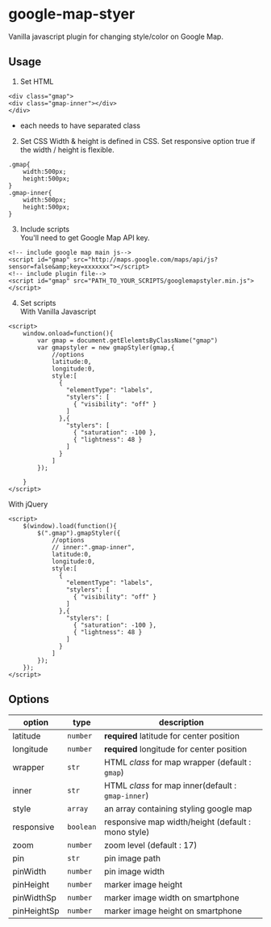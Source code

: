 # google-map-styer

Vanilla javascript plugin for changing style/color on Google Map.

## Usage

1. Set HTML
```
<div class="gmap">
<div class="gmap-inner"></div>
</div>
```
- each needs to have separated class

2. Set CSS
Width & height is defined in CSS.
Set responsive option true if the width / height is flexible.

```
.gmap{
	width:500px;
	height:500px;
}
.gmap-inner{
	width:500px;
	height:500px;
}

```

3. Include scripts  
You'll need to get Google Map API key.

```
<!-- include google map main js-->
<script id="gmap" src="http://maps.google.com/maps/api/js?sensor=false&amp;key=xxxxxxx"></script>
<!-- include plugin file-->
<script id="gmap" src="PATH_TO_YOUR_SCRIPTS/googlemapstyler.min.js"></script>
```

4. Set scripts  
With Vanilla Javascript
```
<script>
	window.onload=function(){
		var gmap = document.getElelemtsByClassName("gmap")
		var gmapstyler = new gmapStyler(gmap,{
			//options
			latitude:0,
			longitude:0,
			style:[
			  {
			    "elementType": "labels",
			    "stylers": [
			      { "visibility": "off" }
			    ]
			  },{
			    "stylers": [
			      { "saturation": -100 },
			      { "lightness": 48 }
			    ]
			  }
			]
		});

	}
</script>
```

With jQuery
```
<script>
	$(window).load(function(){
		$(".gmap").gmapStyler({
			//options
			// inner:".gmap-inner",
			latitude:0,
			longitude:0,
			style:[
			  {
			    "elementType": "labels",
			    "stylers": [
			      { "visibility": "off" }
			    ]
			  },{
			    "stylers": [
			      { "saturation": -100 },
			      { "lightness": 48 }
			    ]
			  }
			]
		});
	});
</script>
```

## Options
| option | type | description	 |
|----------|-----|-----|
| latitude | `number` | **required** latitude for center position	 |
| longitude | `number` | **required** longitude for center position	 |
| wrapper | `str` | HTML *class* for map wrapper (default : ```gmap```)	 |
| inner | `str` | HTML *class* for map inner(default : ```gmap-inner```)	 |
| style | `array` | an array containing styling google map	 |
| responsive | `boolean` | responsive map width/height (default : mono style) |
| zoom | `number` | zoom level (default : 17)   |
| pin | `str` | pin image path    |
| pinWidth | `number` | pin image width  |
| pinHeight | `number` | marker image height  |
| pinWidthSp | `number` | marker image width on smartphone |
| pinHeightSp | `number` | marker image height on smartphone |
 

